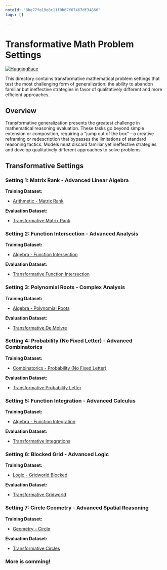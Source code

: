 ```yaml
---
noteId: "8be77fe19e8c11f0b67f67467df34666"
tags: []

---
```


# Transformative Math Problem Settings
[![HuggingFace](https://img.shields.io/badge/🤗%20HuggingFace-Datasets-yellow)](https://huggingface.co/datasets/allenai/omega-transformative)

This directory contains transformative mathematical problem settings that test the most challenging form of generalization: the ability to abandon familiar but ineffective strategies in favor of qualitatively different and more efficient approaches.

## Overview

Transformative generalization presents the greatest challenge in mathematical reasoning evaluation. These tasks go beyond simple extension or composition, requiring a "jump out of the box"—a creative reframing or redescription that bypasses the limitations of standard reasoning tactics. Models must discard familiar yet ineffective strategies and develop qualitatively different approaches to solve problems.

## Transformative Settings

### Setting 1: Matrix Rank - Advanced Linear Algebra

**Training Dataset:**
- [Arithmetic - Matrix Rank](https://huggingface.co/datasets/sunyiyou/math_arithmetic_matrix_rank_7B_train)

**Evaluation Dataset:**
- [Transformative Matrix Rank](https://huggingface.co/datasets/sunyiyou/math_trans_matrix_rank)

### Setting 2: Function Intersection - Advanced Analysis

**Training Dataset:**
- [Algebra - Function Intersection](https://huggingface.co/datasets/sunyiyou/math_algebra_func_intersection_train)

**Evaluation Dataset:**
- [Transformative Function Intersection](https://huggingface.co/datasets/sunyiyou/math_trans_func_intersection)

### Setting 3: Polynomial Roots - Complex Analysis

**Training Dataset:**
- [Algebra - Polynomial Roots](https://huggingface.co/datasets/sunyiyou/math_algebra_polynomial_roots_7B_train)

**Evaluation Dataset:**
- [Transformative De Moivre](https://huggingface.co/datasets/sunyiyou/math_trans_de_moivre)

### Setting 4: Probability (No Fixed Letter) - Advanced Combinatorics

**Training Dataset:**
- [Combinatorics - Probability (No Fixed Letter)](https://huggingface.co/datasets/sunyiyou/math_combinatory_probability_no-specific-letter-fixed_7B_train)

**Evaluation Dataset:**
- [Transformative Probability Letter](https://huggingface.co/datasets/sunyiyou/math_trans_prob_letter)

### Setting 5: Function Integration - Advanced Calculus

**Training Dataset:**
- [Algebra - Function Integration](https://huggingface.co/datasets/sunyiyou/math_algebra_func_integral_train)

**Evaluation Dataset:**
- [Transformative Integrations](https://huggingface.co/datasets/sunyiyou/math_trans_integrations)

### Setting 6: Blocked Grid - Advanced Logic

**Training Dataset:**
- [Logic - Gridworld Blocked](https://huggingface.co/datasets/sunyiyou/math_logic_gridworld_blocked_7B_train)

**Evaluation Dataset:**
- [Transformative Gridworld](https://huggingface.co/datasets/sunyiyou/math_trans_gridworld)

### Setting 7: Circle Geometry - Advanced Spatial Reasoning

**Training Dataset:**
- [Geometry - Circle](https://huggingface.co/datasets/sunyiyou/math_geometry_circle_7B_train)

**Evaluation Dataset:**
- [Transformative Circles](https://huggingface.co/datasets/sunyiyou/math_trans_circles)

### More is comming!